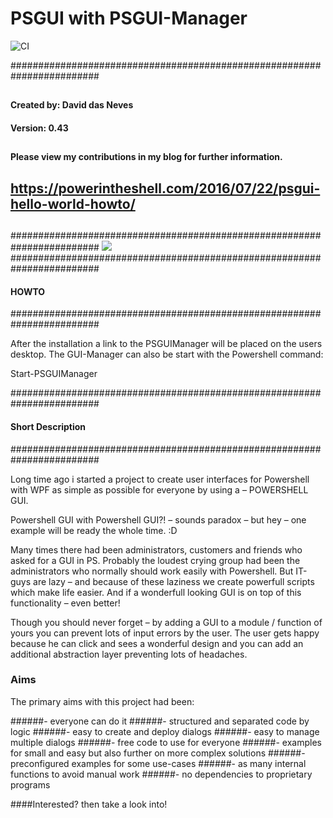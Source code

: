 ﻿# PSGUI with PSGUI-Manager
 ![CI](https://github.com/danijeljw/PSGUI/workflows/CI/badge.svg)



########################################################################
##
####    Created by:   	David das Neves
####   Version:        	0.43
##  
####   Please view my contributions in my blog for further information. 
## 
## https://powerintheshell.com/2016/07/22/psgui-hello-world-howto/
##
########################################################################
<img src="https://daviddasneves.files.wordpress.com/2015/07/blog.jpg"></img>
########################################################################
####  HOWTO
########################################################################

After the installation a link to the PSGUIManager will be placed on the users desktop.
The GUI-Manager can also be start with the Powershell command:

 Start-PSGUIManager


########################################################################
####  Short Description
########################################################################

Long time ago i started a project to create user interfaces for Powershell with WPF as simple as possible for everyone by using a  – POWERSHELL GUI.

Powershell GUI with Powershell GUI?! – sounds paradox – but hey – one example will be ready the whole time. :D

Many times there had been administrators, customers and friends who asked for a GUI in PS. Probably the loudest crying group had been the administrators who normally should work easily with Powershell. But IT-guys are lazy – and because of these laziness we create powerfull scripts which make life easier. And if a wonderfull looking GUI is on top of this functionality – even better!

Though you should never forget – by adding a GUI to a module / function of yours you can prevent lots of input errors by the user. The user gets happy because he can click and sees a wonderful design and you can add an additional abstraction layer preventing lots of headaches.


### Aims

The primary aims with this project had been:


######- everyone can do it
######- structured and separated code by logic
######- easy to create and deploy dialogs
######- easy to manage multiple dialogs
######- free code to use for everyone
######- examples for small and easy but also further on more complex solutions
######- preconfigured examples for some use-cases
######- as many internal functions to avoid manual work
######- no dependencies to proprietary programs

 
####Interested? then take a look into!

